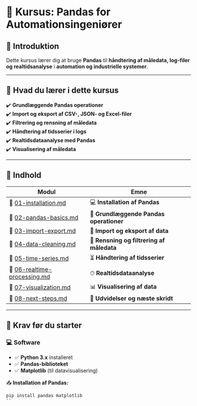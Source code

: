# 🚀 Kursus: Pandas for Automationsingeniører

## 📌 **Introduktion**
Dette kursus lærer dig at bruge **Pandas** til **håndtering af måledata, log-filer og realtidsanalyse** i **automation og industrielle systemer**.

---

## 🎯 **Hvad du lærer i dette kursus**
✔️ **Grundlæggende Pandas operationer**  
✔️ **Import og eksport af CSV-, JSON- og Excel-filer**  
✔️ **Filtrering og rensning af måledata**  
✔️ **Håndtering af tidsserier i logs**  
✔️ **Realtidsdataanalyse med Pandas**  
✔️ **Visualisering af måledata**  

---

## 📌 **Indhold**
| Modul | Emne |
|-------|------|
| 📄 [01-installation.md](01-installation.md) | 💻 **Installation af Pandas** |
| 📄 [02-pandas-basics.md](02-pandas-basics.md) | 🔢 **Grundlæggende Pandas operationer** |
| 📄 [03-import-export.md](03-import-export.md) | 📂 **Import og eksport af data** |
| 📄 [04-data-cleaning.md](04-data-cleaning.md) | 🧹 **Rensning og filtrering af måledata** |
| 📄 [05-time-series.md](05-time-series.md) | ⏳ **Håndtering af tidsserier** |
| 📄 [06-realtime-processing.md](06-realtime-processing.md) | ⏱ **Realtidsdataanalyse** |
| 📄 [07-visualization.md](07-visualization.md) | 📊 **Visualisering af data** |
| 📄 [08-next-steps.md](08-next-steps.md) | 🚀 **Udvidelser og næste skridt** |

---

## 🔧 **Krav før du starter**
### 💻 **Software**
- ✅ **Python 3.x** installeret
- ✅ **Pandas-biblioteket**
- ✅ **Matplotlib** (til datavisualisering)

📥 **Installation af Pandas:**  
```bash
pip install pandas matplotlib
``

